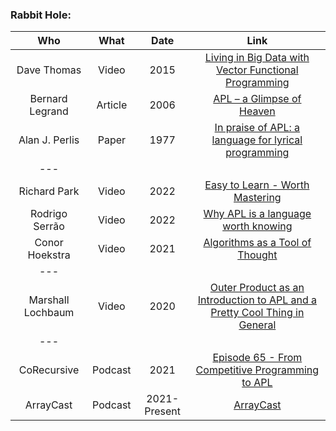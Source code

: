 ### Rabbit Hole:

|Who|What|Date|Link|
|:-----:|:---:|:--:|:--:|
|Dave Thomas|Video|2015|[Living in Big Data with Vector Functional Programming](https://www.youtube.com/watch?v=ng-QNLdgQeY)|
|Bernard Legrand|Article|2006|[APL – a Glimpse of Heaven](http://archive.vector.org.uk/art10011550)
|Alan J. Perlis|Paper|1977|[In praise of APL: a language for lyrical programming](https://dl.acm.org/doi/pdf/10.1145/586015.586019)|
|---||||
|Richard Park|Video|2022|[Easy to Learn - Worth Mastering](https://www.youtube.com/watch?v=o-0xk96_BNw)|
|Rodrigo Serrão|Video|2022|[Why APL is a language worth knowing](https://www.youtube.com/watch?v=j-qlYcIl61o)|
|Conor Hoekstra|Video|2021|[Algorithms as a Tool of Thought](https://www.youtube.com/watch?v=GZuZgCDql6g)|
|---||||
|Marshall Lochbaum|Video|2020|[Outer Product as an Introduction to APL and a Pretty Cool Thing in General](https://www.youtube.com/watch?v=WlUHw4hC4OY)|
|---||||
|CoRecursive|Podcast|2021|[Episode 65 - From Competitive Programming to APL](https://corecursive.com/065-competitive-coding-with-conor-hoekstra/)|
|ArrayCast|Podcast|2021-Present|[ArrayCast](www.arraycast.com)|
